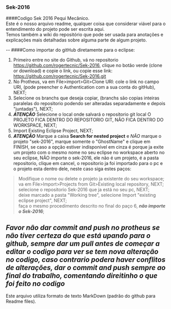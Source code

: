 ### Sek-2016
####Codigo Sek 2016 Pequi Mecânico.  
Este é o nosso arquivo readme, qualquer coisa que considerar viável para o entendimento do projeto pode ser escrita aqui.  
Temos também a wiki do repositório que pode ser usada para anotações e explicações mais detalhadas sobre alguma parte de algum projeto.

--
####Como importar do gitHub diretamente para o eclipse:
1. Primeiro entre no site do Github, vá no repositorio <https://github.com/rogertecnic/Sek-2016>, clique no botão verde (clone or download) e copie o link, ou copie esse link: https://github.com/rogertecnic/Sek-2016.git  
2. No Protheus, va em File>import>Git>Clone URI: cole o link no campo URI, (pode preencher o Authentication com a sua conta do gitHub), NEXT;  
3. Selecione os branchs que deseja copiar, (branchs são copias inteiras paralelas do repositorio podendo ser alteradas separadamente e depois "juntadas"), NEXT;  
4. ***ATENÇÃO*** Selecione o local onde salvará o repositorio git local O PROJETO FICA DENTRO DO REPOSITORIO GIT, NÃO FICA DENTRO DO WORKSPACE, NEXT;  
5. Import Existing Eclipse Project, NEXT;  
6. ***ATENÇÃO*** Marque a caixa **Search for nested project** e *NÃO* marque o projeto "sek-2016", marque somente o "GhostName" e clique em FINISH, se caso a opção estiver indisponível em cinza é porque ja exite um projeto com o mesmo nome no seu eclipse no workspace aberto no seu eclipse, NÃO importe o sek-2016, ele não é um projeto, é a pasta repositorio, clique em cancel, o repositorio ja foi importado para o pc e o projeto esta dentro dele, neste caso siga estes paços:  

> Modifique o nome ou delete o projeto ja existente do seu workspace;  
>va em File>Import>Projects from Git>Existing local repository, NEXT;  
>selecione o repositorio Sek-2016 que ja está no seu pc, NEXT;  
>deixe marcado a pasta "Working tree", selecione Import "existing eclipse project", NEXT;  
>faça o mesmo procedimento descrito no final do paço 6, ***não importe o Sek-2016***;

***Favor não dar commit and push no protheus se não tiver certeza do que está upando para o github, sempre dar um pull antes de começar a editar o codigo para ver se tem nova alteração no codigo, caso contrario podera haver conflitos de alterações, dar o commit and push sempre ao final do trabalho, comentando direitinho o que foi feito no codigo***
--
Este arquivo utiliza formato de texto MarkDown (padrão do github para Readme files).

